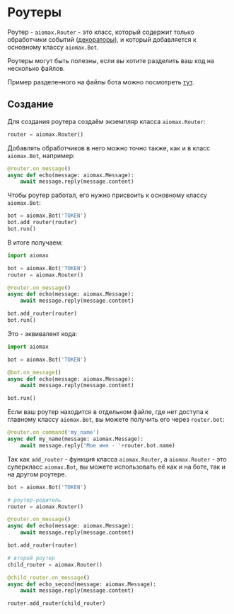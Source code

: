 # Роутеры

Роутер - `aiomax.Router` - это класс, который содержит только обработчики событий ([декораторы](decorators.md)), и который добавляется к основному классу `aiomax.Bot`.

Роутеры могут быть полезны, если вы хотите разделить ваш код на несколько файлов.

Пример разделенного на файлы бота можно посмотреть [тут](examples.md).

## Создание

Для создания роутера создаём экземпляр класса `aiomax.Router`:

```py
router = aiomax.Router()
```

Добавлять обработчиков в него можно точно также, как и в класс `aiomax.Bot`, например:

```py
@router.on_message()
async def echo(message: aiomax.Message):
    await message.reply(message.content)
```

Чтобы роутер работал, его нужно присвоить к основному классу `aiomax.Bot`:

```py
bot = aiomax.Bot('TOKEN')
bot.add_router(router)
bot.run()
```

В итоге получаем:

```py
import aiomax

bot = aiomax.Bot('TOKEN')
router = aiomax.Router()

@router.on_message()
async def echo(message: aiomax.Message):
    await message.reply(message.content)

bot.add_router(router)
bot.run()
```

Это - эквивалент кода:

```py
import aiomax

bot = aiomax.Bot('TOKEN')

@bot.on_message()
async def echo(message: aiomax.Message):
    await message.reply(message.content)

bot.run()
```

Если ваш роутер находится в отдельном файле, где нет доступа к главному классу `aiomax.Bot`, вы можете получить его через `router.bot`:

```py
@router.on_command('my_name')
async def my_name(message: aiomax.Message):
    await message.reply('Мое имя - '+router.bot.name)
```

Так как `add_router` - функция класса `aiomax.Router`, а `aiomax.Router` - это суперкласс `aiomax.Bot`, вы можете использовать её как и на боте, так и на другом роутере.

```py
bot = aiomax.Bot('TOKEN')

# роутер-родитель
router = aiomax.Router()

@router.on_message()
async def echo(message: aiomax.Message):
    await message.reply(message.content)

bot.add_router(router)

# второй роутер
child_router = aiomax.Router()

@child_router.on_message()
async def echo_second(message: aiomax.Message):
    await message.reply(message.content)

router.add_router(child_router)
```
